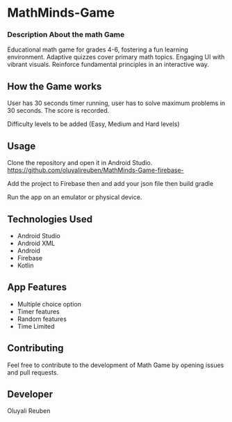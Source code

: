 # MathMinds-Game
### Description About the math Game
Educational math game for grades 4-6, fostering a fun learning environment. Adaptive quizzes cover primary math topics. Engaging UI with vibrant visuals. Reinforce fundamental principles in an interactive way.

## How the Game works
User has 30 seconds timer running, user has to solve maximum problems in
30 seconds. The score is recorded.

Difficulty levels to be added (Easy, Medium and Hard levels)


## Usage

Clone the repository and open it in Android Studio.  
https://github.com/oluyalireuben/MathMinds-Game-firebase-

Add the project to Firebase then and add your json file then build gradle

Run the app on an emulator or physical device.

## Technologies Used

- Android Studio
- Android XML
- Android 
- Firebase
- Kotlin

## App Features
- Multiple choice option
- Timer features
- Random features
- Time Limited 


## Contributing

Feel free to contribute to the development of Math Game by opening issues and pull requests.

## Developer

Oluyali Reuben





